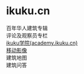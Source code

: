 ikuku.cn
========


百年华人建筑专辑  
评论及观察员专栏  
[ikuku学院(academy.ikuku.cn)](https://github.com/caadxyz/ikuku.cn/wiki/academy)  
[移动影像](https://github.com/caadxyz/ikuku.cn/wiki/moving-image)  
建筑地图  
建筑问答  
